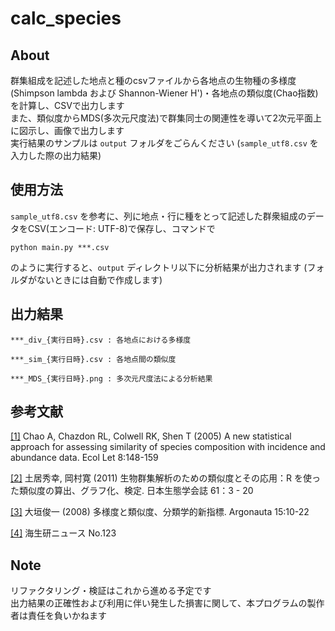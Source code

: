 # calc_species  

## About  
群集組成を記述した地点と種のcsvファイルから各地点の生物種の多様度(Shimpson lambda および Shannon-Wiener H')・各地点の類似度(Chao指数)を計算し、CSVで出力します  
また、類似度からMDS(多次元尺度法)で群集同士の関連性を導いて2次元平面上に図示し、画像で出力します  
実行結果のサンプルは `output` フォルダをごらんください (`sample_utf8.csv` を入力した際の出力結果)

## 使用方法
`sample_utf8.csv` を参考に、列に地点・行に種をとって記述した群衆組成のデータをCSV(エンコード: UTF-8)で保存し、コマンドで

```
python main.py ***.csv
```

のように実行すると、`output` ディレクトリ以下に分析結果が出力されます (フォルダがないときには自動で作成します) 

## 出力結果

```
***_div_{実行日時}.csv : 各地点における多様度

***_sim_{実行日時}.csv : 各地点間の類似度

***_MDS_{実行日時}.png : 多次元尺度法による分析結果
```

## 参考文献

[[1]](https://onlinelibrary.wiley.com/doi/pdf/10.1111/j.1461-0248.2004.00707.x) Chao A, Chazdon RL, Colwell RK, Shen T (2005) A new statistical approach for assessing similarity of species composition with incidence and abundance data. Ecol Let 8:148-159

[[2]](https://www.jstage.jst.go.jp/article/seitai/61/1/61_KJ00007176266/\_pdf/-char/ja) 土居秀幸, 岡村寛 (2011) 生物群集解析のための類似度とその応用：R を使った類似度の算出、グラフ化、検定. 日本生態学会誌 61：3 - 20

[[3]](http://www.mus-nh.city.osaka.jp/iso/argo/nl15/nl15-10-22.pdf) 大垣俊一 (2008) 多様度と類似度、分類学的新指標. Argonauta 15:10-22

[[4]](http://www.kaiseiken.or.jp/study/lib/news123kaisetu.pdf) 海生研ニュース No.123  

## Note  
リファクタリング・検証はこれから進める予定です  
出力結果の正確性および利用に伴い発生した損害に関して、本プログラムの製作者は責任を負いかねます

